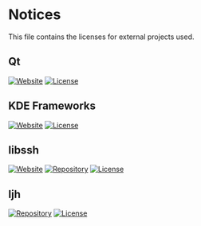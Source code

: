 # Notices
This file contains the licenses for external projects used.

## Qt
[![Website](https://img.shields.io/badge/Website-lightgrey.svg?cacheSeconds=2592000)](https://www.qt.io/)
[![License](https://img.shields.io/badge/License-LGPL%20v3%20or%20later-yellow.svg)]()


## KDE Frameworks
[![Website](https://img.shields.io/badge/Website-lightgrey.svg?cacheSeconds=2592000)](https://develop.kde.org/products/frameworks/)
[![License](https://img.shields.io/badge/License-LGPL%20v2%20or%20later-yellow.svg)]()


## libssh
[![Website](https://img.shields.io/badge/Website-lightgrey.svg?cacheSeconds=2592000)](https://www.libssh.org/)
[![Repository](https://img.shields.io/badge/Repository-lightgrey.svg?cacheSeconds=2592000)](https://git.libssh.org/projects/libssh.git/)
[![License](https://img.shields.io/badge/License-LGPL%20v2%20or%20later-yellow.svg)](https://git.libssh.org/projects/libssh.git/tree/COPYING?id=6f934cc488b9fb2162ea701e6e829e5d5a8d5fb1)



## ljh
[![Repository](https://img.shields.io/badge/Repository-lightgrey.svg?cacheSeconds=2592000)](https://github.com/Link1J/ljh)
[![License](https://img.shields.io/github/license/link1j/ljh)](https://github.com/Link1J/ljh/blob/master/LICENSE_1_0.txt)